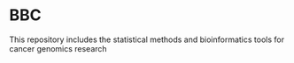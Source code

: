 # BBC
This repository includes the statistical methods and bioinformatics tools for cancer genomics research 
